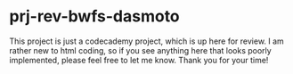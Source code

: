 # prj-rev-bwfs-dasmoto

This project is just a codecademy project, which is up here for review. I am rather new to html coding, so if you see anything here that looks poorly implemented, please feel free to let me know. Thank you for your time!
